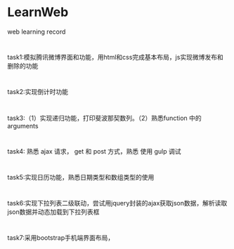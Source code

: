 # LearnWeb
web learning record
#
task1:模拟腾讯微博界面和功能，用html和css完成基本布局，js实现微博发布和删除的功能
#
task2:实现倒计时功能
#
task3:（1）实现递归功能，打印斐波那契数列。（2）熟悉function 中的arguments 
#
task4: 熟悉 ajax 请求， get 和 post 方式，熟悉 使用 gulp 调试
#
task5:实现日历功能，熟悉日期类型和数组类型的使用
#
task6:实现下拉列表二级联动，尝试用jquery封装的ajax获取json数据，解析读取json数据并动态加载到下拉列表框
#
task7:采用bootstrap手机端界面布局，
